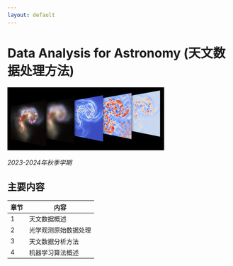 ```yaml
---
layout: default
---
```


# Data Analysis for Astronomy (天文数据处理方法)

![](../image/astrodata.jpg)

*2023-2024年秋季学期*

## 主要内容

章节 | 内容 
----|----
1   | 天文数据概述
2   | 光学观测原始数据处理
3   | 天文数据分析方法
4   | 机器学习算法概述